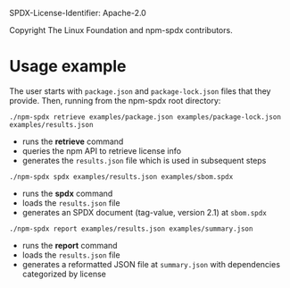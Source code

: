 SPDX-License-Identifier: Apache-2.0

Copyright The Linux Foundation and npm-spdx contributors.

# Usage example

The user starts with `package.json` and `package-lock.json` files that they
provide. Then, running from the npm-spdx root directory:

`./npm-spdx retrieve examples/package.json examples/package-lock.json examples/results.json`
* runs the **retrieve** command
* queries the npm API to retrieve license info
* generates the `results.json` file which is used in subsequent steps

`./npm-spdx spdx examples/results.json examples/sbom.spdx`
* runs the **spdx** command
* loads the `results.json` file
* generates an SPDX document (tag-value, version 2.1) at `sbom.spdx`

`./npm-spdx report examples/results.json examples/summary.json`
* runs the **report** command
* loads the `results.json` file
* generates a reformatted JSON file at `summary.json` with dependencies
  categorized by license
